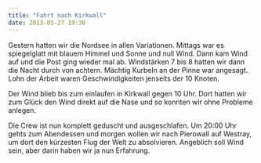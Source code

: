 ```yaml
---
title: "Fahrt nach Kirkwall"
date: 2013-05-27 19:30
---
```

Gestern hatten wir die Nordsee in allen Variationen. Mittags war es spiegelglatt mit blauem Himmel und Sonne und null Wind. Dann kam Wind auf und die Post ging wieder mal ab. Windstärken 7 bis 8 hatten wir dann die Nacht durch von achtern. Mächtig Kurbeln an der Pinne war angesagt. Lohn der Arbeit waren Geschwindigkeiten jenseits der 10 Knoten.

<!--more-->

Der Wind blieb bis zum einlaufen in Kirkwall gegen 10 Uhr. Dort hatten wir zum Glück den Wind direkt auf die Nase und so konnten wir ohne Probleme anlegen.

Die Crew ist nun komplett geduscht und ausgeschlafen. Um 20:00 Uhr gehts zum Abendessen und morgen wollen wir nach Pierowall auf Westray, um dort den kürzesten Flug der Welt zu absolvieren. Angeblich soll Wind sein, aber darin haben wir ja nun Erfahrung.